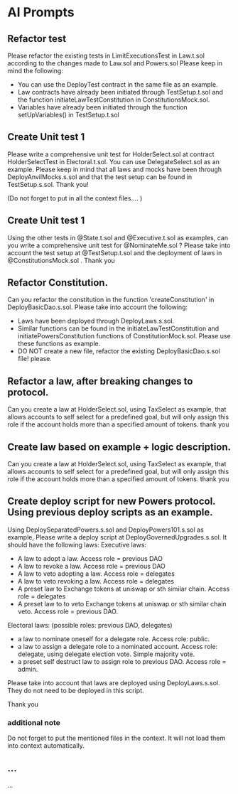 # AI Prompts 

## Refactor test
Please refactor the existing tests in LimitExecutionsTest in Law.t.sol according to the changes made to Law.sol and Powers.sol Please keep in mind the following: 
- You can use the DeployTest contract in the same file as an example.
- Law contracts have already been initiated through TestSetup.t.sol and the function initiateLawTestConstitution in ConstitutionsMock.sol. 
- Variables have already been initiated through the function setUpVariables() in TestSetup.t.sol

## Create Unit test 1
Please write a comprehensive unit test for HolderSelect.sol at contract HolderSelectTest in Electoral.t.sol. You can use DelegateSelect.sol as an example. Please keep in mind that all laws and mocks have been through DeployAnvilMocks.s.sol and that the test setup can be found in TestSetup.s.sol. Thank you!  

(Do not forget to put in all the context files.... )
## Create Unit test 1
Using the other tests in @State.t.sol and @Executive.t.sol as examples, can you write a comprehensive unit test for @NominateMe.sol ? Please take into account the test setup at @TestSetup.t.sol and the deployment of laws in @ConstitutionsMock.sol . Thank you 


## Refactor Constitution. 
Can you refactor the constitution in the function 'createConstitution' in DeployBasicDao.s.sol. Please take into account the following: 
- Laws have been deployed through DeployLaws.s.sol. 
- Similar functions can be found in the initiateLawTestConstitution and initiatePowersConstitution functions of ConstitutionMock.sol. Please use these functions as example. 
- DO NOT create a new file, refactor the existing DeployBasicDao.s.sol file! please. 

## Refactor a law, after breaking changes to protocol. 
Can you create a law at HolderSelect.sol, using TaxSelect as example, that allows accounts to self select for a predefined goal, but will only assign this role if the account holds more than a specified amount of tokens. thank you

## Create law based on example + logic description. 
Can you create a law at HolderSelect.sol, using TaxSelect as example, that allows accounts to self select for a predefined goal, but will only assign this role if the account holds more than a specified amount of tokens. thank you

## Create deploy script for new Powers protocol. Using previous deploy scripts as an example. 
Using DeploySeparatedPowers.s.sol and DeployPowers101.s.sol as example, Please write a deploy script at DeployGovernedUpgrades.s.sol. It should have the following laws: 
Executive laws: 
 - A law to adopt a law. Access role = previous DAO 
 - A law to revoke a law. Access role = previous DAO 
 - A law to veto adopting a law. Access role = delegates
 - A law to veto revoking a law. Access role = delegates
 - A preset law to Exchange tokens at uniswap or sth similar chain. Access role = delegates
 - A preset law to to veto Exchange tokens at uniswap or sth similar chain veto. Access role = previous DAO.

 Electoral laws: (possible roles: previous DAO, delegates)
 - a law to nominate oneself for a delegate role. Access role: public.
 - a law to assign a delegate role to a nominated account. Access role: delegate, using delegate election vote. Simple majority vote.
 - a preset self destruct law to assign role to previous DAO. Access role = admin. 

Please take into account that laws are deployed using DeployLaws.s.sol. They do not need to be deployed in this script. 

Thank you

### additional note
Do not forget to put the mentioned files in the context. It will not load them into context automatically.  

## ... 
... 